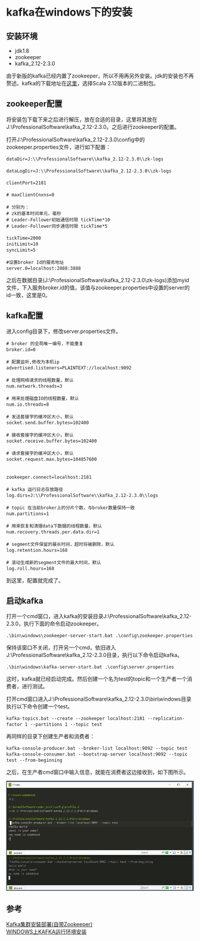 # kafka在windows下的安装

## 安装环境

- jdk1.8
- zookeeper
- kafka_2.12-2.3.0

由于新版的kafka已经内置了zookeeper，所以不用再另外安装。jdk的安装也不再赘述。kafka的下载地址在[这里]( http://kafka.apache.org/downloads.html)，选择Scala 2.12版本的二进制包。

## zookeeper配置
将安装包下载下来之后进行解压，放在合适的目录，这里将其放在J:\ProfessionalSoftware\kafka_2.12-2.3.0。之后进行zookeeper的配置。

打开J:\ProfessionalSoftware\kafka_2.12-2.3.0\config中的zookeeper.properties文件，进行如下配置：

```
dataDir=J:\\ProfessionalSoftware\\kafka_2.12-2.3.0\\zk-logs

dataLogDir=J:\\ProfessionalSoftware\\kafka_2.12-2.3.0\\zk-logs

clientPort=2181

# maxClientCnxns=0

# 分别为：
# zk的基本时间单元，毫秒
# Leader-Follower初始通信时限 tickTime*10
# Leader-Follower同步通信时限 tickTime*5

tickTime=2000
initLimit=10
syncLimit=5

#设置broker Id的服务地址
server.0=localhost:2888:3888
```
之后在数据目录(J:\\ProfessionalSoftware\\kafka_2.12-2.3.0\\zk-logs)添加myid文件，下入服务broker.id的值，该值与zookeeper.properties中设置的server的id一致，这里是0。

## kafka配置
进入config目录下，修改server.properties文件。

```
# broker 的全局唯一编号，不能重复
broker.id=0

# 配置监听,修改为本机ip
advertised.listeners=PLAINTEXT://localhost:9092   

# 处理网络请求的线程数量，默认
num.network.threads=3

# 用来处理磁盘IO的线程数量，默认
num.io.threads=8

# 发送套接字的缓冲区大小，默认
socket.send.buffer.bytes=102400

# 接收套接字的缓冲区大小，默认
socket.receive.buffer.bytes=102400

# 请求套接字的缓冲区大小，默认
socket.request.max.bytes=104857600


zookeeper.connect=localhost:2181

# kafka 运行日志存放路径
log.dirs=J:\\ProfessionalSoftware\\kafka_2.12-2.3.0\\logs

# topic 在当前broker上的分片个数，与broker数量保持一致
num.partitions=1

# 用来恢复和清理data下数据的线程数量，默认
num.recovery.threads.per.data.dir=1

# segment文件保留的最长时间，超时将被删除，默认
log.retention.hours=168

# 滚动生成新的segment文件的最大时间，默认
log.roll.hours=168
```
到这里，配置就完成了。

## 启动kafka
打开一个cmd窗口，进入kafka的安装目录J:\ProfessionalSoftware\kafka_2.12-2.3.0，执行下面的命令启动zookeeper。

```
.\bin\windows\zookeeper-server-start.bat .\config\zookeeper.properties
```
保持该窗口不关闭，打开另一个cmd，依旧进入J:\ProfessionalSoftware\kafka_2.12-2.3.0目录，执行以下命令启动kafka。

```
.\bin\windows\kafka-server-start.bat .\config\server.properties
```

这时，kafka就已经启动完成。然后创建一个名为test的topic和一个生产者一个消费者，进行测试。

打开cmd窗口进入J:\ProfessionalSoftware\kafka_2.12-2.3.0\bin\windows目录执行以下命令创建一个test。

```
kafka-topics.bat --create --zookeeper localhost:2181 --replication-factor 1 --partitions 1 --topic test
```
再同样的目录下创建生产者和消费者：

```
kafka-console-producer.bat --broker-list localhost:9092 --topic test
kafka-console-consumer.bat --bootstrap-server localhost:9092 --topic test --from-beginning
```
之后，在生产者cmd窗口中输入信息，就能在消费者这边接收到，如下图所示。

<div align="center">
<img src="https://raw.githubusercontent.com/adamhand/LeetCode-images/master/kafka-producer-consumer.PNG">
</div>

## 参考
[Kafka集群安裝部署(自带Zookeeper)](https://www.cnblogs.com/caoweixiong/p/11060533.html)</br>
[WINDOWS上KAFKA运行环境安装](https://www.cnblogs.com/lnice/p/9668750.html)</br>